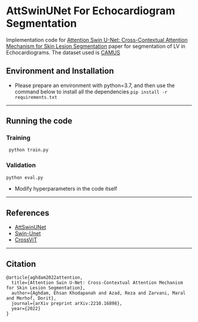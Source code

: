 # AttSwinUNet For Echocardiogram Segmentation
Implementation code for [Attention Swin U-Net: Cross-Contextual Attention Mechanism for Skin Lesion Segmentation](https://arxiv.org/abs/2210.16898) paper for segmentation of LV in Echocardiograms. The dataset used is [CAMUS](https://www.creatis.insa-lyon.fr/Challenge/camus/)

## Environment and Installation

- Please prepare an environment with python=3.7, and then use the command below to install all the dependencies
```pip install -r requirements.txt```

---
## Running the code
### Training

```bash
 python train.py
```

### Validation
```bash
python eval.py
```

- Modify hyperparameters in the code itself

---
## References
- [AttSwinUNet](https://github.com/NITR098/AttSwinUNet)
- [Swin-Unet](https://github.com/HuCaoFighting/Swin-Unet)
- [CrossViT](https://github.com/IBM/CrossViT)
---
## Citation
```
@article{aghdam2022attention,
  title={Attention Swin U-Net: Cross-Contextual Attention Mechanism for Skin Lesion Segmentation},
  author={Aghdam, Ehsan Khodapanah and Azad, Reza and Zarvani, Maral and Merhof, Dorit},
  journal={arXiv preprint arXiv:2210.16898},
  year={2022}
}
```
